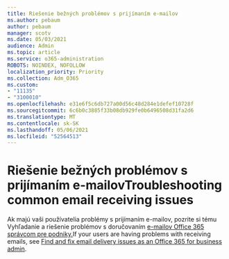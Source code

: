 ```yaml
---
title: Riešenie bežných problémov s prijímaním e-mailov
ms.author: pebaum
author: pebaum
manager: scotv
ms.date: 05/03/2021
audience: Admin
ms.topic: article
ms.service: o365-administration
ROBOTS: NOINDEX, NOFOLLOW
localization_priority: Priority
ms.collection: Adm_O365
ms.custom:
- "11135"
- "3100010"
ms.openlocfilehash: e31e6f5c6db727a00d56c48d284e1defef10728f
ms.sourcegitcommit: 6c6b0c3885f33b08db929fe0b6496508d31fa2d6
ms.translationtype: MT
ms.contentlocale: sk-SK
ms.lasthandoff: 05/06/2021
ms.locfileid: "52564513"
---
```

# <a name="troubleshooting-common-email-receiving-issues"></a><span data-ttu-id="11a4c-102">Riešenie bežných problémov s prijímaním e-mailov</span><span class="sxs-lookup"><span data-stu-id="11a4c-102">Troubleshooting common email receiving issues</span></span>

<span data-ttu-id="11a4c-103">Ak majú vaši používatelia problémy s prijímaním e-mailov, pozrite si tému Vyhľadanie a riešenie problémov s doručovaním [e-mailov Office 365 správcom pre podniky.](https://docs.microsoft.com/exchange/troubleshoot/email-delivery/email-delivery-issues)</span><span class="sxs-lookup"><span data-stu-id="11a4c-103">If your users are having problems with receiving emails, see [Find and fix email delivery issues as an Office 365 for business admin](https://docs.microsoft.com/exchange/troubleshoot/email-delivery/email-delivery-issues).</span></span>